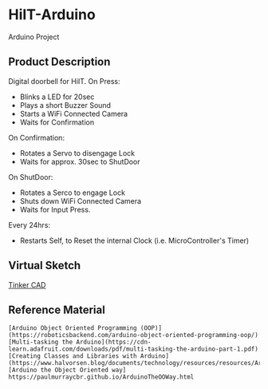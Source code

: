 # HiIT-Arduino
 Arduino Project

## Product Description
Digital doorbell for HiIT.
On Press:
- Blinks a LED for 20sec
- Plays a short Buzzer Sound
- Starts a WiFi Connected Camera
- Waits for Confirmation

On Confirmation:
- Rotates a Servo to disengage Lock
- Waits for approx. 30sec to ShutDoor

On ShutDoor:
- Rotates a Serco to engage Lock
- Shuts down WiFi Connected Camera
- Waits for Input Press.

Every 24hrs:
- Restarts Self, to Reset the internal Clock (i.e. MicroController's Timer)

## Virtual Sketch
[Tinker CAD](https://www.tinkercad.com/things/1TXkCIflTyw-brilliant-bojo-amur/editel?sharecode=3b64AbjSNC-aFxWy6FOw-oxU1wfmHp1eEG2GOLfIka4)


## Reference Material
	[Arduino Object Oriented Programming (OOP)](https://roboticsbackend.com/arduino-object-oriented-programming-oop/)
	[Multi-tasking the Arduino](https://cdn-learn.adafruit.com/downloads/pdf/multi-tasking-the-arduino-part-1.pdf)
	[Creating Classes and Libraries with Arduino](https://www.halvorsen.blog/documents/technology/resources/resources/Arduino/Arduino%20Library/Arduino%20Classes%20and%20Libraries.pdf)
	[Arduino the Object Oriented way] https://paulmurraycbr.github.io/ArduinoTheOOWay.html
	